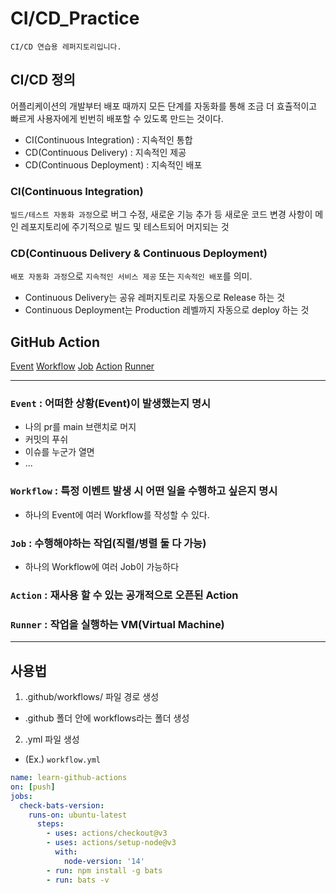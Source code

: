 # CI/CD_Practice
`CI/CD 연습용 레퍼지토리입니다.`

## CI/CD 정의

어플리케이션의 개발부터 배포 때까지 모든 단계를 자동화를 통해 조금 더 효츌적이고 빠르게 사용자에게 빈번히 배포할 수 있도록 만드는 것이다.

- CI(Continuous Integration) : 지속적인 통합
- CD(Continuous Delivery) : 지속적인 제공
- CD(Continuous Deployment) : 지속적인 배포

### CI(Continuous Integration)
`빌드/테스트 자동화 과정`으로 버그 수정, 새로운 기능 추가 등 새로운 코드 변경 사항이 메인 레포지토리에 주기적으로 빌드 및 테스트되어 머지되는 것

### CD(Continuous Delivery & Continuous Deployment)
`배포 자동화 과정`으로 `지속적인 서비스 제공` 또는 `지속적인 배포`를 의미.
- Continuous Delivery는 공유 레퍼지토리로 자동으로 Release 하는 것
- Continuous Deployment는 Production 레벨까지 자동으로 deploy 하는 것


## GitHub Action
[Event](#1-Event)
[Workflow](#2.Workflow)
[Job](#3.Job)
[Action](#4.Action)
[Runner](#5.Runner)

---

### `Event` : 어떠한 상황(Event)이 발생했는지 명시
  - 나의 pr를 main 브랜치로 머지
  - 커밋의 푸쉬
  - 이슈를 누군가 열면
  - ...

### `Workflow` : 특정 이벤트 발생 시 어떤 일을 수행하고 싶은지 명시
  - 하나의 Event에 여러 Workflow를 작성할 수 있다.

### `Job` : 수행해야하는 작업(직렬/병렬 둘 다 가능)
  - 하나의 Workflow에 여러 Job이 가능하다

### `Action` : 재사용 할 수 있는 공개적으로 오픈된 Action

### `Runner` : 작업을 실행하는 VM(Virtual Machine)

---

## 사용법

1. .github/workflows/ 파일 경로 생성
  - .github 폴더 안에 workflows라는 폴더 생성

2. .yml 파일 생성
  - (Ex.) `workflow.yml`

  ```yml
  name: learn-github-actions
  on: [push]
  jobs:
    check-bats-version:
      runs-on: ubuntu-latest
        steps:
          - uses: actions/checkout@v3
          - uses: actions/setup-node@v3
            with:
              node-version: '14'
          - run: npm install -g bats
          - run: bats -v
  ```